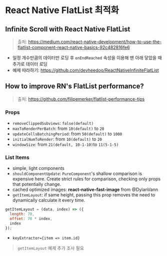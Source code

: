 # React Native FlatList 최적화

## Infinite Scroll with React Native FlatList

> 출처: https://medium.com/react-native-development/how-to-use-the-flatlist-component-react-native-basics-92c482816fe6

- 일정 개수만큼의 데이터만 로딩 후 `onEndReached` 속성을 이용해 맨 아래 닿았을 때 추가로 데이터 로딩
- 예제 따라하기: https://github.com/devheedoo/ReactNativeInfiniteFlatList

## How to improve RN's FlatList performance?

> 출처: https://github.com/filipemerker/flatlist-performance-tips

### Props

- `removeClippedSubviews`: `false(default)`
- `maxToRenderPerBatch`: from `10(default)` to `20`
- `updateCellsBatchingPeriod`: from `50(default)` to `1000`
- `initialNumToRender`: from `10(default)` to `20`
- `windowSize`: from `21(default, 10-1-10)`to `11(5-1-5)`

### List Items

- simple, light components
- `shouldComponentUpdate`: `PureComponent`'s shallow comparison is expensive here. Create strict rules for comparison, checking only props that potentially change.
- cached optimized images: **react-native-fast-image** from @DylanVann
- `getItemLayout`: if same height, passing this prop removes the need to dynamically calculate it every time.

```javascript
getItemLayout = (data, index) => ({
  length: 70,
  offset: 70 * index,
  index
});
```

- `keyExtractor={item => item.id}`

> `getItemLayout` 예제 추가 조사 필요


